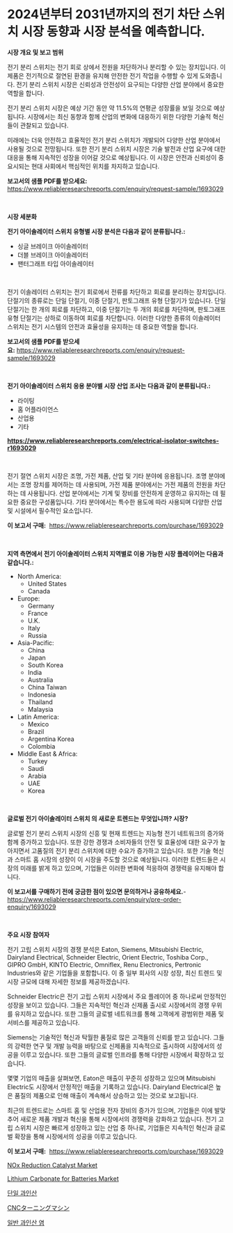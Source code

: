 <p><h1>2024년부터 2031년까지의 전기 차단 스위치 시장 동향과 시장 분석을 예측합니다.</h1></p><p><strong>시장 개요 및 보고 범위</strong></p>
<p><p>전기 분리 스위치는 전기 회로 상에서 전원을 차단하거나 분리할 수 있는 장치입니다. 이 제품은 전기적으로 절연된 환경을 유지해 안전한 전기 작업을 수행할 수 있게 도와줍니다. 전기 분리 스위치 시장은 신뢰성과 안전성이 요구되는 다양한 산업 분야에서 중요한 역할을 합니다.</p><p>전기 분리 스위치 시장은 예상 기간 동안 약 11.5%의 연평균 성장률을 보일 것으로 예상됩니다. 시장에서는 최신 동향과 함께 산업의 변화에 대응하기 위한 다양한 기술적 혁신들이 관찰되고 있습니다.</p><p>미래에는 더욱 안전하고 효율적인 전기 분리 스위치가 개발되어 다양한 산업 분야에서 사용될 것으로 전망됩니다. 또한 전기 분리 스위치 시장은 기술 발전과 산업 요구에 대한 대응을 통해 지속적인 성장을 이어갈 것으로 예상됩니다. 이 시장은 안전과 신뢰성이 중요시되는 현대 사회에서 핵심적인 위치를 차지하고 있습니다.</p></p>
<p><strong>보고서의 샘플 PDF를 받으세요:</strong> <a href="https://www.reliableresearchreports.com/enquiry/request-sample/1693029">https://www.reliableresearchreports.com/enquiry/request-sample/1693029</a></p>
<p>&nbsp;</p>
<p><strong>시장 세분화</strong></p>
<p><strong>전기 아이솔레이터 스위치 유형별 시장 분석은 다음과 같이 분류됩니다.:</strong></p>
<p><ul><li>싱글 브레이크 아이솔레이터</li><li>더블 브레이크 아이솔레이터</li><li>팬터그래프 타입 아이솔레이터</li></ul></p>
<p>&nbsp;</p>
<p><p>전기 이솔레이터 스위치는 전기 회로에서 전류를 차단하고 회로를 분리하는 장치입니다. 단절기의 종류로는 단일 단절기, 이중 단절기, 판토그래프 유형 단절기가 있습니다. 단일 단절기는 한 개의 회로를 차단하고, 이중 단절기는 두 개의 회로를 차단하며, 판토그래프 유형 단절기는 상하로 이동하여 회로를 차단합니다. 이러한 다양한 종류의 이솔레이터 스위치는 전기 시스템의 안전과 효율성을 유지하는 데 중요한 역할을 합니다.</p></p>
<p><strong>보고서의 샘플 PDF를 받으세요:</strong>&nbsp;<a href="https://www.reliableresearchreports.com/enquiry/request-sample/1693029">https://www.reliableresearchreports.com/enquiry/request-sample/1693029</a></p>
<p>&nbsp;</p>
<p><strong> 전기 아이솔레이터 스위치 응용 분야별 시장 산업 조사는 다음과 같이 분류됩니다.:</strong></p>
<p><ul><li>라이팅</li><li>홈 어플라이언스</li><li>산업용</li><li>기타</li></ul></p>
<p><strong><a href="https://www.reliableresearchreports.com/electrical-isolator-switches-r1693029">https://www.reliableresearchreports.com/electrical-isolator-switches-r1693029</a></strong></p>
<p>&nbsp;</p>
<p><p>전기 절연 스위치 시장은 조명, 가전 제품, 산업 및 기타 분야에 응용됩니다. 조명 분야에서는 조명 장치를 제어하는 데 사용되며, 가전 제품 분야에서는 가전 제품의 전원을 차단하는 데 사용됩니다. 산업 분야에서는 기계 및 장비를 안전하게 운영하고 유지하는 데 필요한 중요한 구성품입니다. 기타 분야에서는 특수한 용도에 따라 사용되며 다양한 산업 및 시설에서 필수적인 요소입니다.</p></p>
<p><strong>이 보고서 구매:</strong>&nbsp; <a href="https://www.reliableresearchreports.com/purchase/1693029">https://www.reliableresearchreports.com/purchase/1693029</a></p>
<p>&nbsp;</p>
<p><strong>지역 측면에서 전기 아이솔레이터 스위치 지역별로 이용 가능한 시장 플레이어는 다음과 같습니다.:</strong></p>
<p><ul>
    <li>
        North America:
        <ul>
            <li>United States</li>
            <li>Canada</li>
        </ul>
    </li>
    <li>
        Europe:
        <ul>
            <li>Germany</li>
            <li>France</li>
            <li>U.K.</li>
            <li>Italy</li>
            <li>Russia</li>
        </ul>
    </li>
    <li>
        Asia-Pacific:
        <ul>
            <li>China</li>
            <li>Japan</li>
            <li>South Korea</li>
            <li>India</li>
            <li>Australia</li>
            <li>China Taiwan</li>
            <li>Indonesia</li>
            <li>Thailand</li>
            <li>Malaysia</li>
        </ul>
    </li>
    <li>
        Latin America:
        <ul>
            <li>Mexico</li>
            <li>Brazil</li>
            <li>Argentina Korea</li>
            <li>Colombia</li>
        </ul>
    </li>
    <li>
        Middle East & Africa:
        <ul>
            <li>Turkey</li>
            <li>Saudi</li>
            <li>Arabia</li>
            <li>UAE</li>
            <li>Korea</li>
        </ul>
    </li>
    </ul></p>
<p>&nbsp;</p>
<p><strong>글로벌 전기 아이솔레이터 스위치 의 새로운 트렌드는 무엇입니까? 시장?</strong></p>
<p><p>글로벌 전기 분리 스위치 시장의 신흥 및 현재 트렌드는 지능형 전기 네트워크의 증가와 함께 증가하고 있습니다. 또한 강한 경쟁과 소비자들의 안전 및 효율성에 대한 요구가 높아지면서 고품질의 전기 분리 스위치에 대한 수요가 증가하고 있습니다. 또한 기술 혁신과 스마트 홈 시장의 성장이 이 시장을 주도할 것으로 예상됩니다. 이러한 트렌드들은 시장의 미래를 밝게 하고 있으며, 기업들은 이러한 변화에 적응하여 경쟁력을 유지해야 합니다.</p></p>
<p><strong>이 보고서를 구매하기 전에 궁금한 점이 있으면 문의하거나 공유하세요.</strong>- <a href="https://www.reliableresearchreports.com/enquiry/pre-order-enquiry/1693029">https://www.reliableresearchreports.com/enquiry/pre-order-enquiry/1693029</a></p>
<p>&nbsp;</p>
<p><strong>주요 시장 참여자</strong></p>
<p><p>전기 고립 스위치 시장의 경쟁 분석은 Eaton, Siemens, Mitsubishi Electric, Dairyland Electrical, Schneider Electric, Orient Electric, Toshiba Corp., GIPRO GmbH, KINTO Electric, Omniflex, Renu Electronics, Pertronic Industries와 같은 기업들을 포함합니다. 이 중 일부 회사의 시장 성장, 최신 트렌드 및 시장 규모에 대해 자세한 정보를 제공하겠습니다.</p><p>Schneider Electric은 전기 고립 스위치 시장에서 주요 플레이어 중 하나로써 안정적인 성장을 보이고 있습니다. 그들은 지속적인 혁신과 신제품 출시로 시장에서의 경쟁 우위를 유지하고 있습니다. 또한 그들의 글로벌 네트워크를 통해 고객에게 광범위한 제품 및 서비스를 제공하고 있습니다.</p><p>Siemens는 기술적인 혁신과 탁월한 품질로 많은 고객들의 신뢰를 받고 있습니다. 그들의 강력한 연구 및 개발 능력을 바탕으로 신제품을 지속적으로 출시하여 시장에서의 성공을 이루고 있습니다. 또한 그들의 글로벌 인프라를 통해 다양한 시장에서 확장하고 있습니다.</p><p>몇몇 기업의 매출을 살펴보면, Eaton은 매출이 꾸준히 성장하고 있으며 Mitsubishi Electric도 시장에서 안정적인 매출을 기록하고 있습니다. Dairyland Electrical은 높은 품질의 제품으로 인해 매출이 계속해서 상승하고 있는 것으로 보고됩니다.</p><p>최근의 트렌드로는 스마트 홈 및 산업용 전자 장비의 증가가 있으며, 기업들은 이에 발맞추어 새로운 제품 개발과 혁신을 통해 시장에서의 경쟁력을 강화하고 있습니다. 전기 고립 스위치 시장은 빠르게 성장하고 있는 산업 중 하나로, 기업들은 지속적인 혁신과 글로벌 확장을 통해 시장에서의 성공을 이루고 있습니다.</p></p>
<p><strong>이 보고서 구매:</strong>&nbsp;&nbsp;<a href="https://www.reliableresearchreports.com/purchase/1693029">https://www.reliableresearchreports.com/purchase/1693029</a></p>
<p><p><a href="https://issuu.com/reportprime-2/docs/nox-reduction-catalyst-market-size-2030.pptx">NOx Reduction Catalyst Market</a></p><p><a href="https://issuu.com/reportprime-2/docs/lithium-carbonate-for-batteries-market-size-2030.p">Lithium Carbonate for Batteries Market</a></p><p><a href="https://github.com/vs019sa3m8x/Market-Research-Report-List-1/blob/main/206925029888.md">단일 과인산</a></p><p><a href="https://github.com/oqxogxyvqe90775/Market-Research-Report-List-1/blob/main/205727932755.md">CNCターニングマシン</a></p><p><a href="https://github.com/lzrvbyqzftro57/Market-Research-Report-List-1/blob/main/744480029887.md">일반 과인산 염</a></p></p>